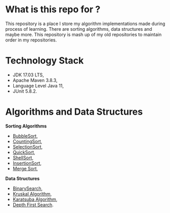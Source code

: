 # What is this repo for ?
This repository is a place I store my algorithm implementations made during process of learning. There are sorting algorithms,
 data structures and maybe more. This repository is mash up of my old repositories to maintain order in my repositories.

# Technology Stack
* JDK 17.03 LTS,
* Apache Maven 3.8.3,
* Language Level Java 11,
* JUnit 5.8.2.

# Algorithms and Data Structures
**Sorting Algorithms**
* [BubbleSort](https://en.wikipedia.org/wiki/Bubble_sort),
* [CountingSort](https://en.wikipedia.org/wiki/Counting_sort),
* [SelectionSort](https://en.wikipedia.org/wiki/Selection_sort),
* [QuickSort](https://en.wikipedia.org/wiki/Quicksort),
* [ShellSort](https://en.wikipedia.org/wiki/Shellsort),
* [InsertionSort](https://en.wikipedia.org/wiki/Insertion_sort),
* [Merge Sort](https://en.wikipedia.org/wiki/Merge_sort),

**Data Structures**
* [BinarySearch](https://en.wikipedia.org/wiki/Binary_search_algorithm),
* [Kruskal Algorithm](https://en.wikipedia.org/wiki/Kruskal's_algorithm),
* [Karatsuba Algorithm](https://en.wikipedia.org/wiki/Karatsuba_algorithm),
* [Depth First Search](https://en.wikipedia.org/wiki/Depth-first_search).
